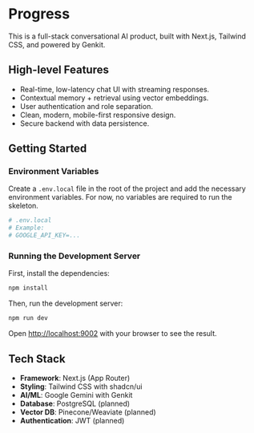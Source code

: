 # Progress

This is a full-stack conversational AI product, built with Next.js, Tailwind CSS, and powered by Genkit.

## High-level Features

- Real-time, low-latency chat UI with streaming responses.
- Contextual memory + retrieval using vector embeddings.
- User authentication and role separation.
- Clean, modern, mobile-first responsive design.
- Secure backend with data persistence.

## Getting Started

### Environment Variables

Create a `.env.local` file in the root of the project and add the necessary environment variables. For now, no variables are required to run the skeleton.

```bash
# .env.local
# Example:
# GOOGLE_API_KEY=...
```

### Running the Development Server

First, install the dependencies:

```bash
npm install
```

Then, run the development server:

```bash
npm run dev
```

Open [http://localhost:9002](http://localhost:9002) with your browser to see the result.

## Tech Stack

- **Framework**: Next.js (App Router)
- **Styling**: Tailwind CSS with shadcn/ui
- **AI/ML**: Google Gemini with Genkit
- **Database**: PostgreSQL (planned)
- **Vector DB**: Pinecone/Weaviate (planned)
- **Authentication**: JWT (planned)
